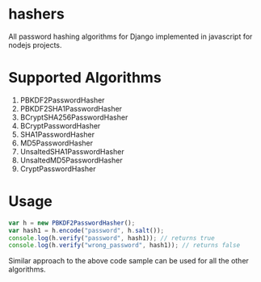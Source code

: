 # hashers
All password hashing algorithms for Django implemented in javascript for nodejs projects.

# Supported Algorithms

1. PBKDF2PasswordHasher
2. PBKDF2SHA1PasswordHasher
3. BCryptSHA256PasswordHasher
4. BCryptPasswordHasher
5. SHA1PasswordHasher
6. MD5PasswordHasher
7. UnsaltedSHA1PasswordHasher
8. UnsaltedMD5PasswordHasher
9. CryptPasswordHasher

# Usage

```javascript
var h = new PBKDF2PasswordHasher();
var hash1 = h.encode("password", h.salt());
console.log(h.verify("password", hash1)); // returns true
console.log(h.verify("wrong_password", hash1)); // returns false
```

Similar approach to the above code sample can be used for all the other algorithms.

